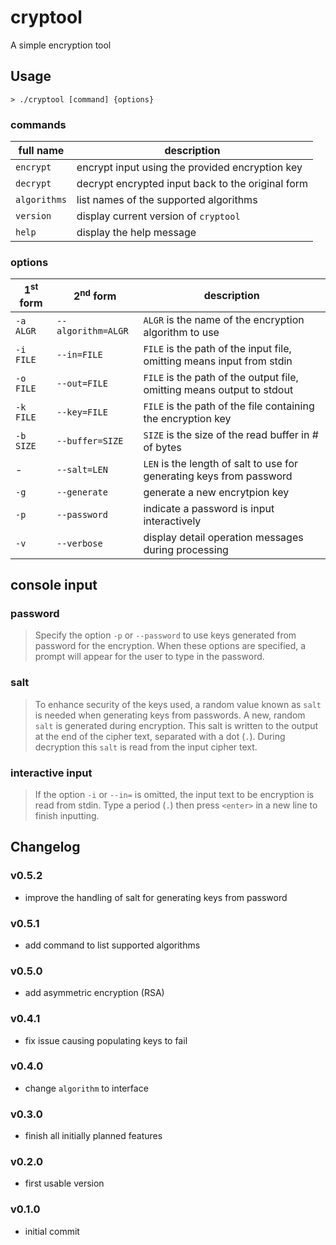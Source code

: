 # cryptool
A simple encryption tool

## Usage

`> ./cryptool [command] {options}`

### commands
| full name | description |
| --- | --- |
| `encrypt` | encrypt input using the provided encryption key |
| `decrypt` | decrypt encrypted input back to the original form |
| `algorithms` | list names of the supported algorithms |
| `version` | display current version of `cryptool` |
| `help` | display the help message |

### options
| 1<sup>st</sup> form | 2<sup>nd</sup> form | description |
| --- | --- | --- |
| `-a ALGR` | `--algorithm=ALGR` | `ALGR` is the name of the encryption algorithm to use |
| `-i FILE` | `--in=FILE` | `FILE` is the path of the input file, omitting means input from stdin |
| `-o FILE` | `--out=FILE` | `FILE` is the path of the output file, omitting means output to stdout |
| `-k FILE` | `--key=FILE` | `FILE` is the path of the file containing the encryption key |
| `-b SIZE` | `--buffer=SIZE` | `SIZE` is the size of the read buffer in # of bytes |
| - | `--salt=LEN` | `LEN` is the length of salt to use for generating keys from password |
| `-g` | `--generate` | generate a new encrytpion key |
| `-p` | `--password` | indicate a password is input interactively |
| `-v` | `--verbose` |  display detail operation messages during processing |

## console input
### password
> Specify the option `-p` or `--password` to use keys generated from password for the encryption. When
> these options are specified, a prompt will appear for the user to type in the password.

### salt
> To enhance security of the keys used, a random value known as `salt` is needed when generating keys
> from passwords. A new, random `salt` is generated during encryption. This salt is written to the
> output at the end of the cipher text, separated with a dot (`.`). During decryption this `salt` is
> read from the input cipher text.

### interactive input
> If the option `-i` or `--in=` is omitted, the input text to be encryption is read from stdin.
> Type a period (`.`) then press `<enter>` in a new line to finish inputting.

## Changelog
### v0.5.2
- improve the handling of salt for generating keys from password

### v0.5.1
- add command to list supported algorithms

### v0.5.0
- add asymmetric encryption (RSA)

### v0.4.1
- fix issue causing populating keys to fail

### v0.4.0
- change `algorithm` to interface

### v0.3.0
- finish all initially planned features

### v0.2.0
- first usable version

### v0.1.0
- initial commit
